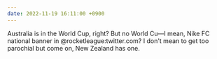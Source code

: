 ```yaml
---
date: 2022-11-19 16:11:00 +0900
---
```


Australia is in the World Cup, right? But no World Cu—I mean, Nike FC national banner in @rocketleague:twitter.com? I don't mean to get too parochial but come on, New Zealand has one.
